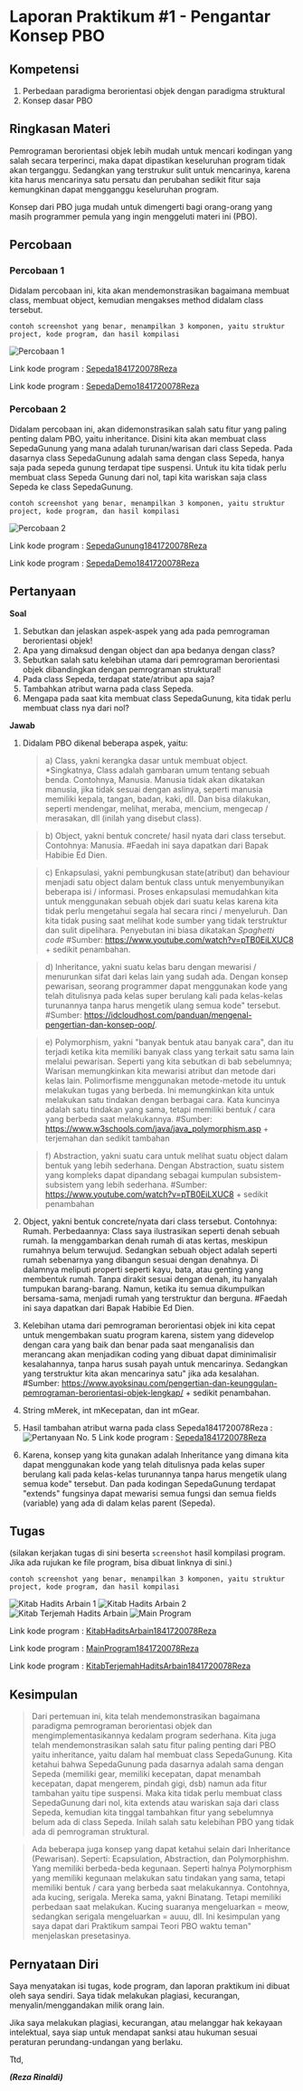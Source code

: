 # Laporan Praktikum #1 - Pengantar Konsep PBO

## Kompetensi

1. Perbedaan paradigma berorientasi objek dengan paradigma struktural
2. Konsep dasar PBO

## Ringkasan Materi

Pemrograman berorientasi objek lebih mudah untuk mencari kodingan yang salah secara terperinci, maka 
dapat dipastikan keseluruhan program tidak akan terganggu. Sedangkan yang terstrukur sulit untuk mencarinya, karena kita harus mencarinya satu persatu dan perubahan sedikit fitur saja kemungkinan dapat mengganggu keseluruhan program.

Konsep dari PBO juga mudah untuk dimengerti bagi orang-orang yang masih programmer pemula yang ingin menggeluti materi ini (PBO).

## Percobaan

### Percobaan 1

Didalam percobaan ini, kita akan mendemonstrasikan bagaimana membuat class, membuat object, kemudian mengakses method didalam class tersebut.

`contoh screenshot yang benar, menampilkan 3 komponen, yaitu struktur project, kode program, dan hasil kompilasi`

![Percobaan 1](img/percobaan1.png)

Link kode program : [Sepeda1841720078Reza](../../src/1_Pengantar_Konsep_PBO/Sepeda1841720078Reza.java)

Link kode program : [SepedaDemo1841720078Reza](../../src/1_Pengantar_Konsep_PBO/SepedaDemo1841720078Reza.java)

### Percobaan 2

Didalam percobaan ini, akan didemonstrasikan salah satu fitur yang paling penting dalam PBO, yaitu inheritance. Disini kita akan membuat class SepedaGunung yang mana adalah turunan/warisan dari class Sepeda. Pada dasarnya class SepedaGunung adalah sama dengan class Sepeda, hanya saja pada sepeda gunung terdapat tipe suspensi. Untuk itu kita tidak perlu membuat class Sepeda Gunung dari nol, tapi kita wariskan saja class Sepeda ke class SepedaGunung.

`contoh screenshot yang benar, menampilkan 3 komponen, yaitu struktur project, kode program, dan hasil kompilasi`

![Percobaan 2](img/percobaan2.png)

Link kode program : [SepedaGunung1841720078Reza](../../src/1_Pengantar_Konsep_PBO/SepedaGunung1841720078Reza.java)

Link kode program : [SepedaDemo1841720078Reza](../../src/1_Pengantar_Konsep_PBO/SepedaDemo1841720078Reza.java)

## Pertanyaan

**Soal**
1. Sebutkan dan jelaskan aspek-aspek yang ada pada pemrograman berorientasi objek!
2. Apa yang dimaksud dengan object dan apa bedanya dengan class?
3. Sebutkan salah satu kelebihan utama dari pemrograman berorientasi objek dibandingkan 
dengan pemrograman struktural!
4. Pada class Sepeda, terdapat state/atribut apa saja?
5. Tambahkan atribut warna pada class Sepeda.
6. Mengapa pada saat kita membuat class SepedaGunung, kita tidak perlu membuat class nya dari nol?

**Jawab**
1. Didalam PBO dikenal beberapa aspek, yaitu:
   > a) Class, yakni kerangka dasar untuk membuat object.
        *Singkatnya, Class adalah gambaran umum tentang sebuah benda. Contohnya, Manusia. Manusia tidak akan dikatakan manusia, jika
        tidak sesuai dengan aslinya, seperti manusia memiliki kepala, tangan, badan, kaki, dll. Dan bisa dilakukan, seperti mendengar,
        melihat, meraba, mencium, mengecap / merasakan, dll (inilah yang disebut class).
    
   > b) Object, yakni bentuk concrete/ hasil nyata dari class tersebut. Contohnya: Manusia.
        #Faedah ini saya dapatkan dari Bapak Habibie Ed Dien.
    
   > c) Enkapsulasi, yakni pembungkusan state(atribut) dan behaviour menjadi satu object dalam bentuk class untuk menyembunyikan
        beberapa isi / informasi. Proses enkapsulasi memudahkan kita untuk menggunakan sebuah objek dari suatu kelas karena kita tidak
        perlu mengetahui segala hal secara rinci / menyeluruh. Dan kita tidak pusing saat melihat kode sumber yang tidak terstruktur dan
        sulit dipelihara. Penyebutan ini biasa dikatakan *Spaghetti code*
        #Sumber: https://www.youtube.com/watch?v=pTB0EiLXUC8 + sedikit penambahan.
    
   > d) Inheritance, yakni suatu kelas baru dengan mewarisi / menurunkan sifat dari kelas lain yang sudah ada. Dengan konsep pewarisan,         seorang programmer dapat menggunakan kode yang telah ditulisnya pada kelas super berulang kali pada kelas-kelas turunannya tanpa
        harus mengetik ulang semua kode" tersebut.
        #Sumber: https://idcloudhost.com/panduan/mengenal-pengertian-dan-konsep-oop/.
    
   > e) Polymorphism, yakni "banyak bentuk atau banyak cara", dan itu terjadi ketika kita memiliki banyak class yang terkait satu sama
        lain melalui pewarisan. Seperti yang kita sebutkan di bab sebelumnya; Warisan memungkinkan kita mewarisi atribut dan metode dari
        kelas lain. Polimorfisme menggunakan metode-metode itu untuk melakukan tugas yang berbeda. Ini memungkinkan kita untuk melakukan
        satu tindakan dengan berbagai cara. Kata kuncinya adalah satu tindakan yang sama, tetapi memiliki bentuk / cara yang berbeda
        saat melakukannya.
        #Sumber: https://www.w3schools.com/java/java_polymorphism.asp + terjemahan dan sedikit tambahan
    
   > f) Abstraction, yakni suatu cara untuk melihat suatu object dalam bentuk yang lebih sederhana. Dengan Abstraction, suatu sistem
        yang kompleks dapat dipandang sebagai kumpulan subsistem-subsistem yang lebih sederhana.
        #Sumber: https://www.youtube.com/watch?v=pTB0EiLXUC8 + sedikit penambahan
    
2. Object, yakni bentuk concrete/nyata dari class tersebut. Contohnya: Rumah. Perbedaannya: Class saya ilustrasikan seperti denah sebuah
   rumah. Ia menggambarkan denah rumah di atas kertas, meskipun rumahnya belum terwujud. Sedangkan sebuah object adalah seperti rumah
   sebenarnya yang dibangun sesuai dengan denahnya. Di dalamnya meliputi properti seperti kayu, bata, atau genting yang membentuk rumah.
   Tanpa dirakit sesuai dengan denah, itu hanyalah tumpukan barang-barang. Namun, ketika itu semua dikumpulkan bersama-sama, menjadi
   rumah yang terstruktur dan berguna.
   #Faedah ini saya dapatkan dari Bapak Habibie Ed Dien.
   
3. Kelebihan utama dari pemrograman berorientasi objek ini kita cepat untuk mengembakan suatu program karena, sistem yang didevelop
   dengan cara yang baik dan benar pada saat menganalisis dan merancang akan menjadikan coding yang dibuat dapat diminimalisir
   kesalahannya, tanpa harus susah payah untuk mencarinya. Sedangkan yang terstruktur kita akan mencarinya satu" jika ada kesalahan.
   #Sumber: https://www.ayoksinau.com/pengertian-dan-keunggulan-pemrograman-berorientasi-objek-lengkap/ + sedikit penambahan.
   
4. String mMerek, int mKecepatan, dan int mGear.

5. Hasil tambahan atribut warna pada class Sepeda1841720078Reza :
![Pertanyaan No. 5](img/pertanyaannomor5.png)
Link kode program : [Sepeda1841720078Reza](../../src/1_Pengantar_Konsep_PBO/Sepeda1841720078Reza.java)

6. Karena, konsep yang kita gunakan adalah Inheritance yang dimana kita dapat menggunakan kode yang telah ditulisnya pada kelas super
   berulang kali pada kelas-kelas turunannya tanpa harus mengetik ulang semua kode" tersebut. Dan pada kodingan SepedaGunung terdapat
   "extends" fungsinya dapat mewarisi semua fungsi dan semua fields (variable) yang ada di dalam kelas parent (Sepeda).

## Tugas

(silakan kerjakan tugas di sini beserta `screenshot` hasil kompilasi program. Jika ada rujukan ke file program, bisa dibuat linknya di sini.)

`contoh screenshot yang benar, menampilkan 3 komponen, yaitu struktur project, kode program, dan hasil kompilasi`

![Kitab Hadits Arbain 1](img/tugas_kha1.png)
![Kitab Hadits Arbain 2](img/tugas_kha2.png)
![Kitab Terjemah Hadits Arbain](img/tugas_ktha.png)
![Main Program](img/tugas_mainprogram.png)

Link kode program : [KitabHaditsArbain1841720078Reza](../../src/1_Pengantar_Konsep_PBO/KitabHaditsArbain1841720078Reza.java)

Link kode program : [MainProgram1841720078Reza](../../src/1_Pengantar_Konsep_PBO/MainProgram1841720078Reza.java)

Link kode program : [KitabTerjemahHaditsArbain1841720078Reza](../../src/1_Pengantar_Konsep_PBO/KitabTerjemahHaditsArbain1841720078Reza.java)

## Kesimpulan

> Dari pertemuan ini, kita telah mendemonstrasikan bagaimana paradigma pemrograman 
berorientasi objek dan mengimplementasikannya kedalam program sederhana. Kita juga telah 
mendemonstrasikan salah satu fitur paling penting dari PBO yaitu inheritance, yaitu dalam hal 
membuat class SepedaGunung. 
Kita ketahui bahwa SepedaGunung pada dasarnya adalah sama dengan Sepeda (memiliki gear, 
memiliki kecepatan, dapat menambah kecepatan, dapat mengerem, pindah gigi, dsb) namun ada 
fitur tambahan yaitu tipe suspensi. Maka kita tidak perlu membuat class SepedaGunung dari nol, 
kita extends atau wariskan saja dari class Sepeda, kemudian kita tinggal tambahkan fitur yang 
sebelumnya belum ada di class Sepeda. Inilah salah satu kelebihan PBO yang tidak ada di 
pemrograman struktural.

> Ada beberapa juga konsep yang dapat ketahui selain dari Inheritance (Pewarisan). Seperti: Ecapsulation, Abstraction, dan Polymorphishm. Yang memiliki berbeda-beda kegunaan. Seperti halnya Polymorphism yang memiliki kegunaan melakukan satu tindakan yang sama, tetapi memiliki bentuk / cara yang berbeda saat melakukannya. Contohnya, ada kucing, serigala. Mereka sama, yakni Binatang. Tetapi memiliki perbedaan saat melakukan. Kucing suaranya mengeluarkan = meow, sedangkan serigala mengeluarkan = auuu, dll. Ini kesimpulan yang saya dapat dari Praktikum sampai Teori PBO waktu teman" menjelaskan presetasinya.

## Pernyataan Diri

Saya menyatakan isi tugas, kode program, dan laporan praktikum ini dibuat oleh saya sendiri. Saya tidak melakukan plagiasi, kecurangan, menyalin/menggandakan milik orang lain.

Jika saya melakukan plagiasi, kecurangan, atau melanggar hak kekayaan intelektual, saya siap untuk mendapat sanksi atau hukuman sesuai peraturan perundang-undangan yang berlaku.

Ttd,

***(Reza Rinaldi)***
